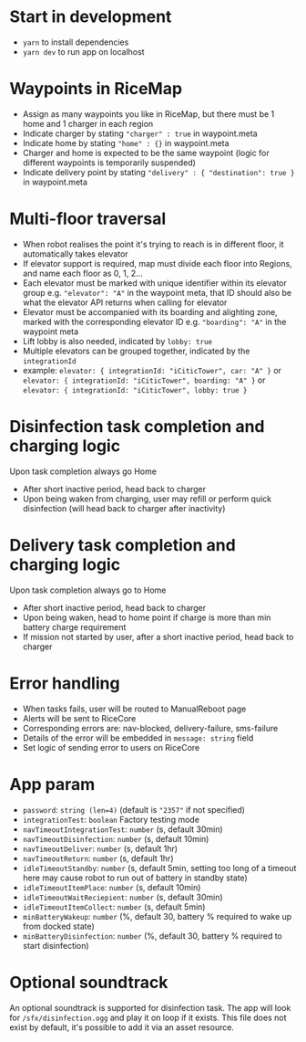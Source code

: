 # Start in development
- `yarn` to install dependencies
- `yarn dev` to run app on localhost

# Waypoints in RiceMap
- Assign as many waypoints you like in RiceMap, but there must be 1 home and 1 charger in each region
- Indicate charger by stating `"charger" : true` in waypoint.meta
- Indicate home by stating `"home" : {}` in waypoint.meta
- Charger and home is expected to be the same waypoint (logic for different waypoints is temporarily suspended)
- Indicate delivery point by stating `"delivery" : { "destination": true }` in waypoint.meta

# Multi-floor traversal
- When robot realises the point it's trying to reach is in different floor, it automatically takes elevator
- If elevator support is required, map must divide each floor into Regions, and name each floor as 0, 1, 2...
- Each elevator must be marked with unique identifier within its elevator group e.g. `"elevator": "A"` in the waypoint meta, that ID should also be what the elevator API returns when calling for elevator
- Elevator must be accompanied with its boarding and alighting zone, marked with the corresponding elevator ID e.g. `"boarding": "A"` in the waypoint meta
- Lift lobby is also needed, indicated by `lobby: true`
- Multiple elevators can be grouped together, indicated by the `integrationId`
- example: `elevator: { integrationId: "iCiticTower", car: "A" }` or `elevator: { integrationId: "iCiticTower", boarding: "A" }` or `elevator: { integrationId: "iCiticTower", lobby: true }`

# Disinfection task completion and charging logic
Upon task completion always go Home

- After short inactive period, head back to charger
- Upon being waken from charging, user may refill or perform quick disinfection (will head back to charger after inactivity)

# Delivery task completion and charging logic
Upon task completion always go to Home

- After short inactive period, head back to charger
- Upon being waken, head to home point if charge is more than min battery charge requirement
- If mission not started by user, after a short inactive period, head back to charger

# Error handling
- When tasks fails, user will be routed to ManualReboot page
- Alerts will be sent to RiceCore
- Corresponding errors are: nav-blocked, delivery-failure, sms-failure
- Details of the error will be embedded in `message: string` field
- Set logic of sending error to users on RiceCore

# App param
- `password`: `string (len=4)` (default is `"2357"` if not specified)
- `integrationTest`: `boolean` Factory testing mode
- `navTimeoutIntegrationTest`: `number` (s, default 30min)
- `navTimeoutDisinfection`: `number` (s, default 10min)
- `navTimeoutDeliver`: `number` (s, default 1hr)
- `navTimeoutReturn`: `number` (s, default 1hr)
- `idleTimeoutStandby`: `number` (s, default 5min, setting too long of a timeout here may cause robot to run out of battery in standby state)
- `idleTimeoutItemPlace`: `number` (s, default 10min)
- `idleTimeoutWaitReciepient`: `number` (s, default 30min)
- `idleTimeoutItemCollect`: `number` (s, default 5min)
- `minBatteryWakeup`: `number` (%, default 30, battery % required to wake up from docked state)
- `minBatteryDisinfection`: `number` (%, default 30, battery % required to start disinfection)

# Optional soundtrack
An optional soundtrack is supported for disinfection task.
The app will look for `/sfx/disinfection.ogg` and play it on loop if it exists.
This file does not exist by default, it's possible to add it via an asset resource.